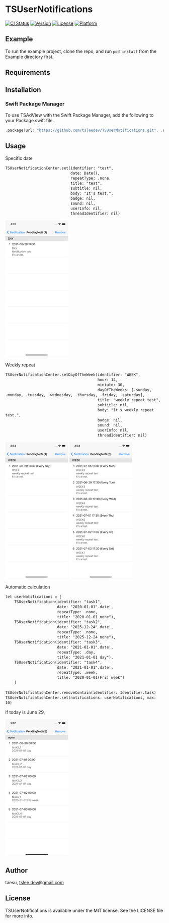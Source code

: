 # TSUserNotifications

[![CI Status](https://img.shields.io/travis/taesu/TSUserNotifications.svg?style=flat)](https://travis-ci.org/taesu/TSUserNotifications)
[![Version](https://img.shields.io/cocoapods/v/TSUserNotifications.svg?style=flat)](https://cocoapods.org/pods/TSUserNotifications)
[![License](https://img.shields.io/cocoapods/l/TSUserNotifications.svg?style=flat)](https://cocoapods.org/pods/TSUserNotifications)
[![Platform](https://img.shields.io/cocoapods/p/TSUserNotifications.svg?style=flat)](https://cocoapods.org/pods/TSUserNotifications)

## Example

To run the example project, clone the repo, and run `pod install` from the Example directory first.

## Requirements

## Installation

### Swift Package Manager

To use TSAdView with the Swift Package Manager, add the following to your Package.swift file.

```swift
.package(url: "https://github.com/tsleedev/TSUserNotifications.git", .upToNextMajor(from: "1.0.1"))
```


## Usage

Specific date
```
TSUserNotificationCenter.set(identifier: "test",
                             date: Date(),
                             repeatType: .none,
                             title: "test",
                             subtitle: nil,
                             body: "It's test.",
                             badge: nil,
                             sound: nil,
                             userInfo: nil,
                             threadIdentifier: nil)
```
<img src = "./Screen/screen_none.png" width="200px">

Weekly repeat
```
TSUserNotificationCenter.setDayOfTheWeek(identifier: "WEEK",
                                         hour: 14,
                                         miniute: 30,
                                         dayOfTheWeeks: [.sunday, .monday, .tuesday, .wednesday, .thursday, .friday, .saturday],
                                         title: "weekly repeat test",
                                         subtitle: nil,
                                         body: "It's weekly repeat test.",
                                         badge: nil,
                                         sound: nil,
                                         userInfo: nil,
                                         threadIdentifier: nil)
```
<img src = "./Screen/screen_week1.png" width="200px"> <img src = "./Screen/screen_week2.png" width="200px">

Automatic calculation
```
let userNotifications = [
    TSUserNotification(identifier: "task1",
                       date: "2020-01-01".date!,
                       repeatType: .none,
                       title: "2020-01-01 none"),
    TSUserNotification(identifier: "task2",
                       date: "2025-12-24".date!,
                       repeatType: .none,
                       title: "2025-12-24 none"),
    TSUserNotification(identifier: "task3",
                       date: "2021-01-01".date!,
                       repeatType: .day,
                       title: "2021-01-01 day"),
    TSUserNotification(identifier: "task4",
                       date: "2021-01-01".date!,
                       repeatType: .week,
                       title: "2020-01-01(Fri) week")
    ]
    
TSUserNotificationCenter.removeContain(identifier: Identifier.task)
TSUserNotificationCenter.set(notifications: userNotifications, max: 10)
```
If today is June 29,

<img src = "./Screen/screen_priority.png" width="200px">

## Author

taesu, tslee.dev@gmail.com

## License

TSUserNotifications is available under the MIT license. See the LICENSE file for more info.
